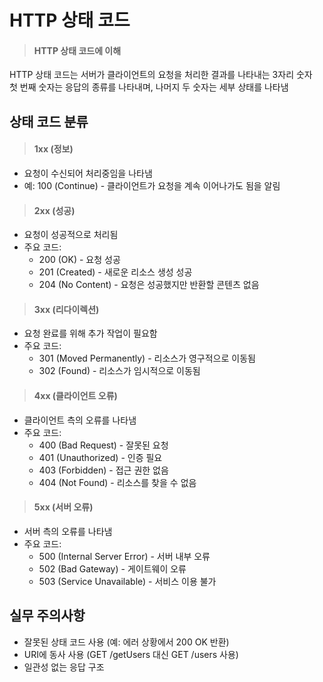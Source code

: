 # HTTP 상태 코드

> #### HTTP 상태 코드에 이해
HTTP 상태 코드는 서버가 클라이언트의 요청을 처리한 결과를 나타내는 3자리 숫자 <br>
첫 번째 숫자는 응답의 종류를 나타내며, 나머지 두 숫자는 세부 상태를 나타냄

## 상태 코드 분류

> #### 1xx (정보)
+ 요청이 수신되어 처리중임을 나타냄
+ 예: 100 (Continue) - 클라이언트가 요청을 계속 이어나가도 됨을 알림

> #### 2xx (성공)
+ 요청이 성공적으로 처리됨
+ 주요 코드:
    + 200 (OK) - 요청 성공
    + 201 (Created) - 새로운 리소스 생성 성공
    + 204 (No Content) - 요청은 성공했지만 반환할 콘텐츠 없음

> #### 3xx (리다이렉션)
+ 요청 완료를 위해 추가 작업이 필요함
+ 주요 코드:
    + 301 (Moved Permanently) - 리소스가 영구적으로 이동됨
    + 302 (Found) - 리소스가 임시적으로 이동됨

> #### 4xx (클라이언트 오류)
+ 클라이언트 측의 오류를 나타냄
+ 주요 코드:
    + 400 (Bad Request) - 잘못된 요청
    + 401 (Unauthorized) - 인증 필요
    + 403 (Forbidden) - 접근 권한 없음
    + 404 (Not Found) - 리소스를 찾을 수 없음

> #### 5xx (서버 오류)
+ 서버 측의 오류를 나타냄
+ 주요 코드:
    + 500 (Internal Server Error) - 서버 내부 오류
    + 502 (Bad Gateway) - 게이트웨이 오류
    + 503 (Service Unavailable) - 서비스 이용 불가

## 실무 주의사항
+ 잘못된 상태 코드 사용 (예: 에러 상황에서 200 OK 반환)
+ URI에 동사 사용 (GET /getUsers 대신 GET /users 사용)
+ 일관성 없는 응답 구조
